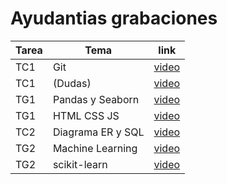 
# Ayudantias grabaciones

| Tarea| Tema | link |
|------|------|------|
| TC1 | Git |[video](https://drive.google.com/file/d/1vEUQEzzxuYuqzC_Ue6hniktcRs-cU51d/view?usp=sharing)|
| TC1 | (Dudas)  |[video](https://drive.google.com/file/d/1xWq2TH1Sj_ZCwDqvTTZxk8HJdq22z7wn/view?usp=sharing)|
| TG1 | Pandas y Seaborn |[video](https://drive.google.com/file/d/1NjcYounPXQYozcsxivA5vn05h0GrPSUB/view?usp=sharing)|
| TG1 | HTML CSS JS |[video](https://drive.google.com/file/d/1VB8yZR12UaGrB8ONh6f-4PUe_x0AN8Cr/view?usp=sharing)|
| TC2 | Diagrama ER y SQL |[video](https://drive.google.com/file/d/1_0T1CAuq04DHqGctfuXYe2KQTD8RXQVx/view?usp=sharing)|
| TG2 | Machine Learning| [video](https://drive.google.com/file/d/1wX9B4OW-K-SyISLr6WgKEOvbHVTsxDo4/view?usp=sharing)|
| TG2 | scikit-learn    | [video](https://drive.google.com/file/d/1PoWoeriaiXdHTOhH_hlmZnrenkRd7YA2/view?usp=sharing)|

